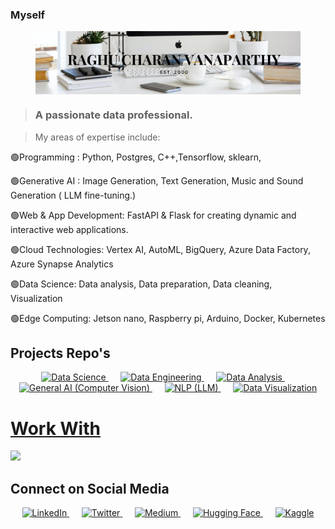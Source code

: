 ### Myself

<figure style="text-align: center;">
    <img src="assets/xocolat atelier.png" alt="Your Image" style="max-width: 100%; display: block;">
</figure>


> ### A passionate data professional.

> My areas of expertise include:

🟢Programming : Python, Postgres, C++,Tensorflow, sklearn,

🟢Generative AI : Image Generation, Text Generation, Music and Sound Generation ( LLM fine-tuning.)

🟢Web & App Development: FastAPI & Flask for creating dynamic and interactive web applications.

🟢Cloud Technologies: Vertex AI, AutoML, BigQuery, Azure Data Factory, Azure Synapse Analytics

🟢Data Science: Data analysis, Data preparation, Data cleaning, Visualization

🟢Edge Computing: Jetson nano, Raspberry pi, Arduino, Docker, Kubernetes


## Projects Repo's


<div align="center">
  <a href="https://datascience-pro.web.app/html/Data_Science.html">
    <img src="https://img.shields.io/badge/Data%20Science-blue?style=for-the-badge" alt="Data Science">
  </a>
  &nbsp;&nbsp;&nbsp;&nbsp;
  <a href="https://datascience-pro.web.app/html/DataEngineering.html">
    <img src="https://img.shields.io/badge/Data%20Engineering-purple?style=for-the-badge" alt="Data Engineering">
  </a>
  &nbsp;&nbsp;&nbsp;&nbsp;
  <a href="https://datascience-pro.web.app/html/Analysis.html">
    <img src="https://img.shields.io/badge/Data%20Analysis-green?style=for-the-badge" alt="Data Analysis">
  </a>
  &nbsp;&nbsp;&nbsp;&nbsp;
  <a href="https://datascience-pro.web.app/html/Deep_Learning(CV).html">
    <img src="https://img.shields.io/badge/Gen%20AI%20(CV)-orange?style=for-the-badge" alt="General AI (Computer Vision)">
  </a>
  &nbsp;&nbsp;&nbsp;&nbsp;
  <a href="https://datascience-pro.web.app/html/Deep_Learning(LLM).html">
    <img src="https://img.shields.io/badge/NLP%20(LLM)-blueviolet?style=for-the-badge" alt="NLP (LLM)">
  </a>
  &nbsp;&nbsp;&nbsp;&nbsp;
  <a href="https://datascience-pro.web.app/html/Visualization.html">
    <img src="https://img.shields.io/badge/Data%20Visualization-red?style=for-the-badge" alt="Data Visualization">
  </a>
</div>


<p align="center">
  <a href="https://skillicons.dev">
      <h1>Work With</h1>
    <img src="https://skillicons.dev/icons?i=azure,py,postgres,tensorflow,kubernetes,docker,cpp" />
  </a>
</p>


## Connect on Social Media

<div align="center">
  <a href="https://www.linkedin.com/in/raghu-charan-vanaparthy/">
    <img src="https://img.shields.io/badge/LinkedIn-blue?style=for-the-badge&logo=linkedin" alt="LinkedIn">
  </a>
  &nbsp;&nbsp;&nbsp;&nbsp;
  <a href="https://twitter.com/particlehunter8">
    <img src="https://img.shields.io/badge/Twitter-blue?style=for-the-badge&logo=twitter" alt="Twitter">
  </a>
  &nbsp;&nbsp;&nbsp;&nbsp;
  <a href="https://medium.com/@yourusername/">
    <img src="https://img.shields.io/badge/Medium-black?style=for-the-badge&logo=medium" alt="Medium">
  </a>
  &nbsp;&nbsp;&nbsp;&nbsp;
  <a href="https://huggingface.co/yourusername/">
    <img src="https://img.shields.io/badge/Hugging%20Face-4E44C0?style=for-the-badge&logo=huggingface" alt="Hugging Face">
  </a>
  &nbsp;&nbsp;&nbsp;&nbsp;
  <a href="https://www.kaggle.com/yourusername/">
    <img src="https://img.shields.io/badge/Kaggle-20BEFF?style=for-the-badge&logo=kaggle" alt="Kaggle">
  </a>
</div>


